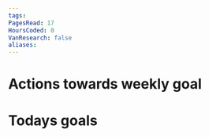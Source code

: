 ```yaml
---
tags: 
PagesRead: 17
HoursCoded: 0
VanResearch: false
aliases:
---
```

# Actions towards weekly goal
# Todays goals